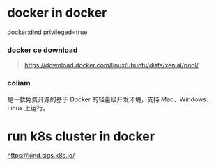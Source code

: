 # docker in docker
docker:dind 
privileged=true

### docker ce download
> https://download.docker.com/linux/ubuntu/dists/xenial/pool/

### coliam
是一款免费开源的基于 Docker 的轻量级开发环境，支持 Mac、Windows、Linux 上运行。

# run k8s cluster in docker 
https://kind.sigs.k8s.io/
